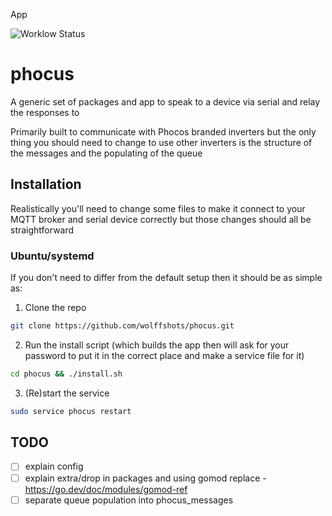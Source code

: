 App

![Worklow Status](https://github.com/wolffshots/phocus/actions/workflows/go.yml/badge.svg)

# phocus

A generic set of packages and app to speak to a device via serial and relay the responses to

Primarily built to communicate with Phocos branded inverters but the only thing you should need to change to use other inverters is the structure of the messages and the populating of the queue

## Installation

Realistically you'll need to change some files to make it connect to your MQTT broker and serial device correctly but those changes should all be straightforward

### Ubuntu/systemd
If you don't need to differ from the default setup then it should be as simple as:

1. Clone the repo

```sh
git clone https://github.com/wolffshots/phocus.git
```

2. Run the install script (which builds the app then will ask for your password to put it in the correct place and make a service file for it)

```sh
cd phocus && ./install.sh
```

3. (Re)start the service

```sh
sudo service phocus restart
```

## TODO
- [ ] explain config
- [ ] explain extra/drop in packages and using gomod replace - https://go.dev/doc/modules/gomod-ref
- [ ] separate queue population into phocus_messages
